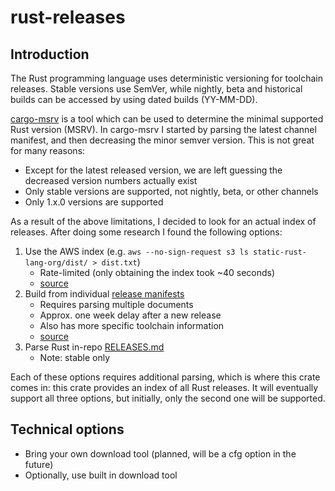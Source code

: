 # rust-releases


## Introduction

The Rust programming language uses deterministic versioning for toolchain releases. Stable versions use SemVer, 
while nightly, beta and historical builds can be accessed by using dated builds (YY-MM-DD).

[cargo-msrv](https://github.com/foresterre/cargo-msrv) is a tool which can be used to determine the minimal supported Rust version (MSRV).
In cargo-msrv I started by parsing the latest channel manifest, and then decreasing the minor semver version.
This is not great for many reasons:
  * Except for the latest released version, we are left guessing the decreased version numbers
actually exist
  * Only stable versions are supported, not nightly, beta, or other channels
  * Only 1.x.0 versions are supported

As a result of the above limitations, I decided to look for an actual index of releases. After doing some research I found
the following options:
    
  1) Use the AWS index (e.g. `aws --no-sign-request s3 ls static-rust-lang-org/dist/ > dist.txt`)
      * Rate-limited (only obtaining the index took ~40 seconds)
      * [source](https://github.com/rust-lang/rust/issues/56971#issuecomment-527199391)
  2) Build from individual [release manifests](https://static.rust-lang.org/manifests.txt)
      * Requires parsing multiple documents
      * Approx. one week delay after a new release
      * Also has more specific toolchain information 
      * [source](https://github.com/rust-lang/rust/issues/56971#issuecomment-532783994)
  3) Parse Rust in-repo [RELEASES.md](https://raw.githubusercontent.com/rust-lang/rust/master/RELEASES.md)
      * Note: stable only

Each of these options requires additional parsing, which is where this crate comes in: this crate provides an index of all Rust releases.
It will eventually support all three options, but initially, only the second one will be supported.

## Technical options

* Bring your own download tool (planned, will be a cfg option in the future)
* Optionally, use built in download tool